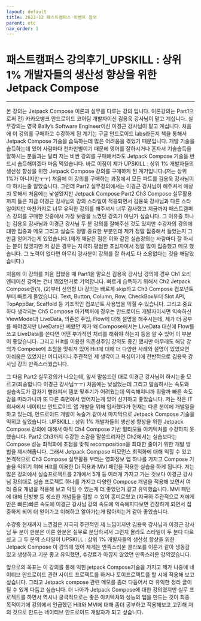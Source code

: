 ```yaml
---
layout: default
title: 2023-12 패스트캠퍼스 이벤트 참여
parent: etc
nav_order: 1
---
```


# 패스트캠퍼스 강의후기_UPSKILL : 상위 1% 개발자들의 생산성 향상을 위한 Jetpack Compose

---

본 강의는 Jetpack Compose 이론과 실무를 다루는 강의 입니다. 이론강의는 Part1으로써 전) 카카오뱅크 안드로이드 코어팀 개발자이신 김용욱 강사님이 맡고 계십니다. 실무강의는 영국 Bally’s Software Engineer이신 이경근 강사님이 맡고 계십니다. 처음에 이 강의를 구매하고 수강하게 된 계기는 구글 안드로이드 labs라든지 책을 통해서 Jetpack Compose 기술을 습득하는데 많은 어려움을 겪었기 때문입니다. 개발 기술을 습득하는데 있어 사람마다 천차만별이기 때문에 영어를 잘하시거나 혼자서 기술습득을 잘하시는 분들과는 달리 저는 비싼 강의를 구매해서라도 Jetpack Compose 기술을 반드시 습득해야겠다 마음 먹었습니다. 바로 이점이 제가 UPSKILL : 상위 1% 개발자들의 생산성 향상을 위한 Jetpack Compose 강의를 구매하게 된 계기입니다.(저는 상위 1%가 아니지만ㅜㅜ) 처음에 이 강의를 구매하는 과정에서 모든 파트를 김용욱 강사님이 다 하시는줄 알았습니다. 그런데 Part2 실무강의에서는 이경근 강사님이 해주셔서 예상치 못해서 처음에는 낯설었지만 Jetpack Compose Part2 Ch3 Compose 실무활용까지 들은 지금 이경근 강사님의 강의 스타일이 적응되면서 김용욱 강사님과 다른 스타일이지만 마찬가지로 너무 유익한 강의를 해주셔서 너무 감사했고 지금까지 패스트캠퍼스 강의를 구매한 것중에서 가장 보람을 느꼈던 강의가 아닌가 싶습니다. 그 이유중 하나는 김용욱 강사님과 이경근 강사님 두 분 강의를 잘해주신 것도 있지만 수강자의 강의에 대한 집중과 메모 그리고 실습도 정말 중요한 부분인데 제가 정말 집중해서 들었는지 그만큼 얻어가는게 있었습니다.(제가 깨달은 점은 이와 같은 실습강의는 사람마다 잘 하시는 분이 많겠지만 저 같은 경우는 지극히 평범한 초심자여서 정말 많이 집중했고 메모 했습니다.  그 노력이 없다면 아무리 강사분이 강의를 잘 하셔도 다 소용없다는 것을 깨달았습니다.)

처음에 이 강의를 처음 접했을 때 Part1을 맡으신 김용욱 강사님 강의에 경우 Ch1 오리엔테이션 강의는 건너 뛰었던거로 기억합니다. 빠르게 습득하기 위해서 Ch2 Jetpack Compose란(1), (2)부터 선언형 Ui 강의는 빠르게 skip하고 Ch3 Compose 컴포넌트부터 빠르게 들었습니다. Text, Button, Column, Row, CheckBox부터 Slot API, TopAppBar, Scaffold 등 기초적인 컴포넌트 사용법을 익힐 수 있습니다. 그리고 중요하다 생각되는 Ch5 Compose 아키텍처에 경우는 안드로이드 개발자이시면 익숙하신 ViewModel과 LiveData, 의존성 주입, Flow에 대해 설명을 해주시는데, 제가 더 공부를 해야겠지만 LiveData만 써왔던 제가 왜 Compose에서는 LiveData 대신에 Flow를 쓰고 LiveData를 쓴다면 어떤 부가적인 처리를 해줘야 하는지 등을 알 수 있어 이 부분이 좋았습니다. 그리고 Hilt를 이용한 의존성주입 강의도 좋긴 했지만 아무래도 해당 강의가 Compose에 초점을 맞춰져 있어 Hilt에 대해 더 다양한 사례와 설명이 있었으면 아쉬움은 있었지만 어디까지나 주관적인 제 생각이고 욕심이기에 전반적으로 김용욱 강사님 강의 만족스러웠습니다.

그 다음 Part2 실무강의가 나오는데, 앞서 말씀드린 대로 이경근 강사님이 하시는줄 모르고(죄송합니다 이경근 강사님ㅜㅜ) 처음에는 낯설었는데 그리고 말씀하시는 속도와 실습속도가 갑자기 빨라져서 템포 맞추기가 어려웠는데 익숙해지니까 뭐랄까 빠른 속도감을 따라가니까 또 다른 측면에서 얻어지는게 있어 신기하고 좋았습니다. 저는 작은 IT회사에서 네이티브 안드로이드 앱 개발을 위해 입사했다가 현재는 다른 분야에 개발일을 하고 있는데, 안드로이드 개발이 녹슬거 같아서 마지막으로 Jetpack Compose 기술을 익히고 싶었습니다. UPSKILL : 상위 1% 개발자들의 생산성 향상을 위한 Jetpack Compose 강의에 대해서 아직 Ch4 Compose 기반 멀티모듈 아키텍처를 수강하지 못했습니다. Part2 Ch3까지 수강한 소감을 말씀드리자면 Ch2에서는 실습보다는 Compose 성능 최적화에 초점을 맞춰 recomposition을 최대한 줄이기 위한 개발 방법을 제시해줍니다. 그래서 Jetpack Compose 퍼모먼스 최적화에 대해 익힐 수 있고 본격적으로 Ch3 Compose 실무활용 부터는 영화정보 앱 하나를 가지고 Compose 기술을 익히기 위해 Hilt를 이용한 Di 적용과 MVI 패턴을 적용한 실습을 하게 됩니다. 저는 많은 강의에서 실습프로젝트를 2개에서 5개 등 여러개 가지고 가는 것보다 이경근 강사님 강의대로 실습 프로젝트 하나를 가지고 다양한 Compose 개념을 적용해 보면서 여러 중요 개념을 적용해 보고 익힐 수 있는게 더 좋았던거 같고 유익했습니다. MVI 패턴에 대해 단방향 등 생소한 개념들을 접할 수 있어 흥미로웠고 (지극히 주관적으로 저에게만은 빠른)빠른 속도에 이경근 강사님 강의 속도에 익숙해지다보면 긴장하게 되면서 집중하게 되어 더 얻어가고 이해하고 알아가는게 많아지는거 같아 좋았습니다.

수강중 현재까지 느낀점은 지극히 주관적인 제 느낌이지만 김용욱 강사님과 이경근 강사님 두 분이 한분은 이론 한분은 실무로 분담하셔서 그런지 몰라도 스타일이 두 분다 다르셨고 그 두 분의 스타일이 UPSKILL : 상위 1% 개발자들의 생산성 향상을 위한 Jetpack Compose 이 강의에 있어 제게는 만족스러운 콜라보를 이룬거 같아 생동감 있고 생생하고 기분 좋고 유익했던, 수강료가 아깝지 않았던 만족스러운 강의였습니다.

앞으로의 목표는 이 강의를 통해 익힌 jetpack Compose기술을 가지고 제가 나중에 네이티브 안드로이드 관련 사이드 프로젝트를 하거나 토이프로젝트를 할 시에 적용해 보고 싶습니다. 그리고 Jetpack compose 관련 메모를 좀더 다듬어서 더 유익한 정리 글이 될 수 있게 다듬고 싶습니다. 더 나아가 Jetpack Compose에 대한 강의였지만 실무 프로젝트를 하면서 역시나 궁극적으로는 좋은 아키텍처와 성능의 앱을 만드는 것이 최종 목적이기에 강의에서 언급했던 Hilt와 MVI에 대해 좀더 공부하고 적용해보고 고민해 저의 것으로 만드는 네이티브 안드로이드 개발자가 되고 싶습니다.